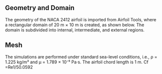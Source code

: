 ## Geometry and Domain
The geometry of the NACA 2412 airfoil is imported from Airfoil Tools, where a rectangular domain of 20 m × 10 m is created, as shown below. The domain is subdivided into internal, intermediate, and external regions.
## Mesh
The simulations are performed under standard sea-level conditions, i.e., ρ = 1.225 kg/m³ and μ = 1.789 × 10⁻⁵ Pa·s. The airfoil chord length is 1 m.
Cf​=Re1/50.0592​
